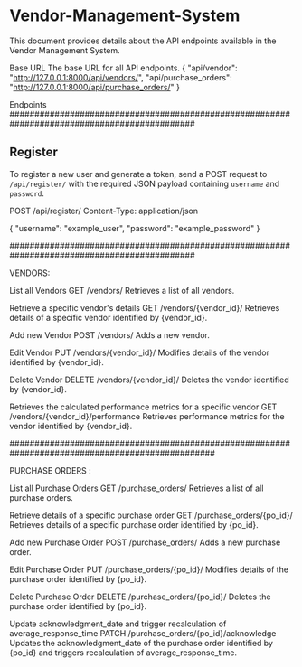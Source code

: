 # Vendor-Management-System
  This document provides details about the API endpoints available in the Vendor Management System.

Base URL
The base URL for all API endpoints.
{
    "api/vendor": "http://127.0.0.1:8000/api/vendors/",
    "api/purchase_orders": "http://127.0.0.1:8000/api/purchase_orders/"
}

Endpoints
############################################################################################# 

## Register

To register a new user and generate a token, send a POST request to `/api/register/` with the required JSON payload containing `username` and `password`.

POST /api/register/
Content-Type: application/json

{
    "username": "example_user",
    "password": "example_password"
}

#############################################################################################

VENDORS:

List all Vendors
  GET /vendors/
  Retrieves a list of all vendors.
  
Retrieve a specific vendor's details
  GET /vendors/{vendor_id}/
  Retrieves details of a specific vendor identified by {vendor_id}.
  
Add new Vendor
  POST /vendors/
  Adds a new vendor.
  
Edit Vendor
  PUT /vendors/{vendor_id}/
  Modifies details of the vendor identified by {vendor_id}.
  
Delete Vendor
  DELETE /vendors/{vendor_id}/
  Deletes the vendor identified by {vendor_id}.
  
Retrieves the calculated performance metrics for a specific vendor
  GET /vendors/{vendor_id}/performance
  Retrieves performance metrics for the vendor identified by {vendor_id}.

#################################################################################################

PURCHASE ORDERS : 

List all Purchase Orders
  GET /purchase_orders/
  Retrieves a list of all purchase orders.
  
Retrieve details of a specific purchase order
  GET /purchase_orders/{po_id}/
  Retrieves details of a specific purchase order identified by {po_id}.
  
Add new Purchase Order
  POST /purchase_orders/
  Adds a new purchase order.
  
Edit Purchase Order
  PUT /purchase_orders/{po_id}/
  Modifies details of the purchase order identified by {po_id}.
  
Delete Purchase Order
  DELETE /purchase_orders/{po_id}/
  Deletes the purchase order identified by {po_id}.
  
Update acknowledgment_date and trigger recalculation of average_response_time
  PATCH /purchase_orders/{po_id}/acknowledge
  Updates the acknowledgment_date of the purchase order identified by {po_id} and triggers recalculation of average_response_time.





  
